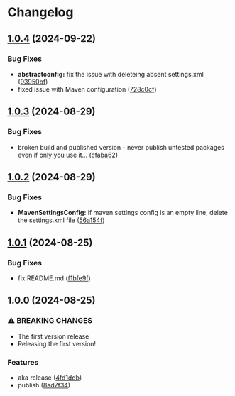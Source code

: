 # Changelog

## [1.0.4](https://github.com/akondratsky/aka/compare/v1.0.3...v1.0.4) (2024-09-22)


### Bug Fixes

* **abstractconfig:** fix the issue with deleteing absent settings.xml ([93950bf](https://github.com/akondratsky/aka/commit/93950bf933bb5bcba528be8bcdd35f704e2d0421))
* fixed issue with Maven configuration ([728c0cf](https://github.com/akondratsky/aka/commit/728c0cfae00b7b3c1694429afc454e7fd18c716a))

## [1.0.3](https://github.com/akondratsky/aka/compare/v1.0.2...v1.0.3) (2024-08-29)


### Bug Fixes

* broken build and published version - never publish untested packages even if only you use it... ([cfaba62](https://github.com/akondratsky/aka/commit/cfaba62d6ee89b93b0622e155dc6b48406c175de))

## [1.0.2](https://github.com/akondratsky/aka/compare/v1.0.1...v1.0.2) (2024-08-29)


### Bug Fixes

* **MavenSettingsConfig:** if maven settings config is an empty line, delete the settings.xml file ([56a154f](https://github.com/akondratsky/aka/commit/56a154f23d59dd54f8c996cdb1bb61e7bbc1d163))

## [1.0.1](https://github.com/akondratsky/aka/compare/v1.0.0...v1.0.1) (2024-08-25)


### Bug Fixes

* fix README.md ([f1bfe9f](https://github.com/akondratsky/aka/commit/f1bfe9fcf2a4c124a18ade47526acc185a29b770))

## 1.0.0 (2024-08-25)


### ⚠ BREAKING CHANGES

* The first version release
* Releasing the first version!

### Features

* aka release ([4fd1ddb](https://github.com/akondratsky/aka/commit/4fd1ddb0cd7c1015270d744ca95d41c3de721918))
* publish ([8ad7f34](https://github.com/akondratsky/aka/commit/8ad7f34da2504588f9b6d7d9a90fa84d6ec7d849))
